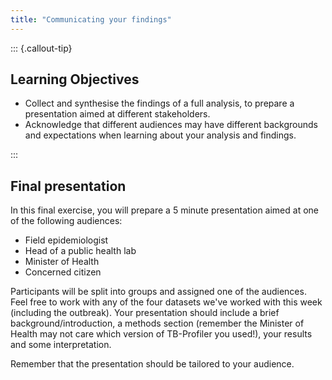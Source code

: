 ```yaml
---
title: "Communicating your findings"
---
```


::: {.callout-tip}
## Learning Objectives

- Collect and synthesise the findings of a full analysis, to prepare a presentation aimed at different stakeholders.
- Acknowledge that different audiences may have different backgrounds and expectations when learning about your analysis and findings. 

:::

## Final presentation

In this final exercise, you will prepare a 5 minute presentation aimed at one of the following audiences:

- Field epidemiologist
- Head of a public health lab
- Minister of Health
- Concerned citizen

Participants will be split into groups and assigned one of the audiences. 
Feel free to work with any of the four datasets we've worked with this week (including the outbreak). 
Your presentation should include a brief background/introduction, a methods section (remember the Minister of Health may not care which version of TB-Profiler you used!), your results and some interpretation. 

Remember that the presentation should be tailored to your audience.
